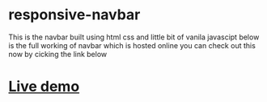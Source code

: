# responsive-navbar
This is the navbar built using html css and little bit of vanila javascipt
below is the full working of navbar which is hosted online 
you can check out this now by cicking the link below

# [Live demo](https://navbar-csss.netlify.app/)
